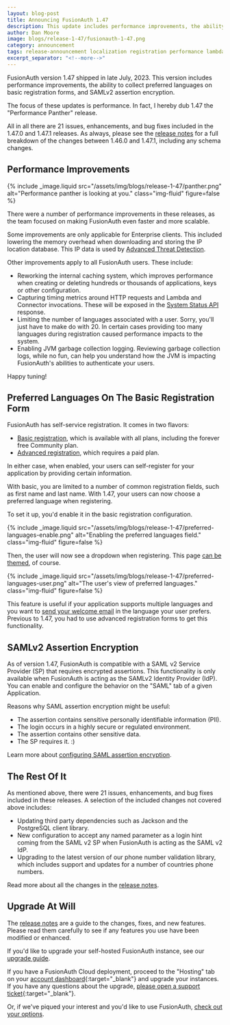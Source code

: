 ```yaml
---
layout: blog-post
title: Announcing FusionAuth 1.47
description: This update includes performance improvements, the ability to include preferred languages on the basic registration form, and SAMLv2 assertion encryption.
author: Dan Moore
image: blogs/release-1-47/fusionauth-1-47.png
category: announcement
tags: release-announcement localization registration performance lambda connector http metrics saml
excerpt_separator: "<!--more-->"
---
```


FusionAuth version 1.47 shipped in late July, 2023. This version includes performance improvements, the ability to collect preferred languages on basic registration forms, and SAMLv2 assertion encryption.

<!--more-->

The focus of these updates is performance. In fact, I hereby dub 1.47 the "Performance Panther" release.

All in all there are 21 issues, enhancements, and bug fixes included in the 1.47.0 and 1.47.1 releases. As always, please see the [release notes](/docs/v1/tech/release-notes#version-1-47-1) for a full breakdown of the changes between 1.46.0 and 1.47.1, including any schema changes.

## Performance Improvements

{% include _image.liquid src="/assets/img/blogs/release-1-47/panther.png" alt="Performance panther is looking at you." class="img-fluid" figure=false %}

There were a number of performance improvements in these releases, as the team focused on making FusionAuth even faster and more scalable. 

Some improvements are only applicable for Enterprise clients. This included lowering the memory overhead when downloading and storing the IP location database. This IP data is used by [Advanced Threat Detection](/docs/v1/tech/advanced-threat-detection/).

Other improvements apply to all FusionAuth users. These include:

* Reworking the internal caching system, which improves performance when creating or deleting hundreds or thousands of applications, keys or other configuration. 
* Capturing timing metrics around HTTP requests and Lambda and Connector invocations. These will be exposed in the [System Status API](https://fusionauth.io/docs/v1/tech/apis/system#retrieve-system-status) response.
* Limiting the number of languages associated with a user. Sorry, you'll just have to make do with 20. In certain cases providing too many languages during registration caused performance impacts to the system.
* Enabling JVM garbage collection logging. Reviewing garbage collection logs, while no fun, can help you understand how the JVM is impacting FusionAuth's abilities to authenticate your users.

Happy tuning!

## Preferred Languages On The Basic Registration Form

FusionAuth has self-service registration. It comes in two flavors: 

* [Basic registration](/docs/v1/tech/guides/basic-registration-forms), which is available with all plans, including the forever free Community plan.
* [Advanced registration](/docs/v1/tech/guides/advanced-registration-forms), which requires a paid plan.

In either case, when enabled, your users can self-register for your application by providing certain information.

With basic, you are limited to a number of common registration fields, such as first name and last name. With 1.47, your users can now choose a preferred language when registering.

To set it up, you'd enable it in the basic registration configuration.

{% include _image.liquid src="/assets/img/blogs/release-1-47/preferred-languages-enable.png" alt="Enabling the preferred languages field." class="img-fluid" figure=false %}

Then, the user will now see a dropdown when registering. This page [can be themed](/docs/v1/tech/themes/), of course.

{% include _image.liquid src="/assets/img/blogs/release-1-47/preferred-languages-user.png" alt="The user's view of preferred languages." class="img-fluid" figure=false %}

This feature is useful if your application supports multiple languages and you want to [send your welcome email](/docs/v1/tech/email-templates/templates-replacement-variables#setup-password) in the language your user prefers. Previous to 1.47, you had to use advanced registration forms to get this functionality.

## SAMLv2 Assertion Encryption

As of version 1.47, FusionAuth is compatible with a SAML v2 Service Provider (SP) that requires encrypted assertions. This functionality is only available when FusionAuth is acting as the SAMLv2 Identity Provider (IdP). You can enable and configure the behavior on the "SAML" tab of a given Application.

Reasons why SAML assertion encryption might be useful:

* The assertion contains sensitive personally identifiable information (PII).
* The login occurs in a highly secure or regulated environment.
* The assertion contains other sensitive data.
* The SP requires it. :)

Learn more about [configuring SAML assertion encryption](/docs/v1/tech/core-concepts/applications#assertion-encryption).

## The Rest Of It

As mentioned above, there were 21 issues, enhancements, and bug fixes included in these releases. A selection of the included changes not covered above includes:

* Updating third party dependencies such as Jackson and the PostgreSQL client library.
* New configuration to accept any named parameter as a login hint coming from the SAML v2 SP when FusionAuth is acting as the SAML v2 IdP. 
* Upgrading to the latest version of our phone number validation library, which includes support and updates for a number of countries phone numbers.

Read more about all the changes in the [release notes](/docs/v1/tech/release-notes#version-1-47-1).

## Upgrade At Will

The [release notes](/docs/v1/tech/release-notes#version-1-47-1) are a guide to the changes, fixes, and new features. Please read them carefully to see if any features you use have been modified or enhanced.

If you'd like to upgrade your self-hosted FusionAuth instance, see our [upgrade guide](/docs/v1/tech/admin-guide/upgrade). 

If you have a FusionAuth Cloud deployment, proceed to the "Hosting" tab on your [account dashboard](https://account.fusionauth.io/account/deployment/){:target="_blank"} and upgrade your instances. If you have any questions about the upgrade, [please open a support ticket](https://account.fusionauth.io/account/support/){:target="_blank"}.

Or, if we've piqued your interest and you'd like to use FusionAuth, [check out your options](/pricing).
